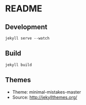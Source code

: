# README

## Development

``jekyll serve --watch``

## Build

``jekyll build``

## Themes

* Theme: minimal-mistakes-master
* Source: http://jekyllthemes.org/


